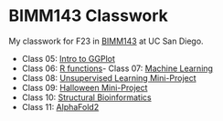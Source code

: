 # BIMM143 Classwork
My classwork for F23 in [BIMM143](https://bioboot.github.io/bimm143_F23/) at UC San Diego.

- Class 05: [Intro to GGPlot](https://github.com/hlnel/bimm143_github/blob/main/class05/class05.md)
- Class 06: [R functions](https://github.com/hlnel/bimm143_github/blob/main/class06/class06.md)- Class 07: [Machine Learning](https://github.com/hlnel/bimm143_github/blob/main/class07/class07.md)
- Class 08: [Unsupervised Learning Mini-Project](https://github.com/hlnel/bimm143_github/blob/main/class08/class08.md)
- Class 09: [Halloween Mini-Project](https://github.com/hlnel/bimm143_github/blob/main/class09/class09.md)
- Class 10: [Structural Bioinformatics](https://github.com/hlnel/bimm143_github/blob/main/class10/class10.md)
- Class 11: [AlphaFold2](https://github.com/hlnel/bimm143_github/blob/main/class11/class11.md)